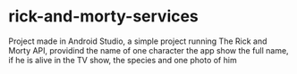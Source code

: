 # rick-and-morty-services

Project made in Android Studio, a simple project running The Rick and Morty API, providind the name of one character the app show the full name, if he is alive in the TV show, the species and one photo of him
